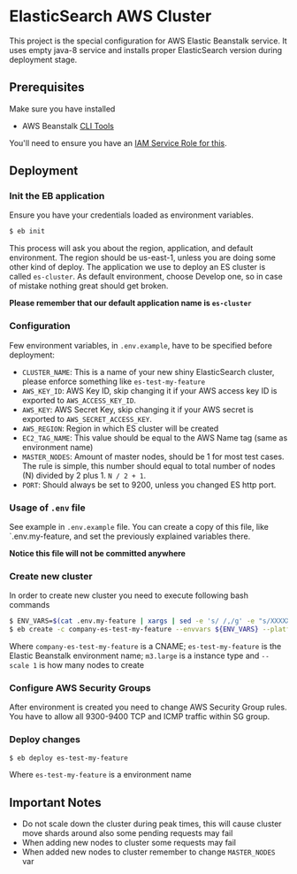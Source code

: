 # ElasticSearch AWS Cluster

This project is the special configuration for AWS Elastic Beanstalk service. It
uses empty java-8 service and installs proper ElasticSearch version during
deployment stage.

## Prerequisites

Make sure you have installed

 - AWS Beanstalk [CLI Tools](http://docs.aws.amazon.com/elasticbeanstalk/latest/dg/eb-cli3.html)

You'll need to ensure you have an [IAM Service Role for this](http://docs.aws.amazon.com/elasticbeanstalk/latest/dg/iam-servicerole.html#iam-servicerole-create).

## Deployment

### Init the EB application

Ensure you have your credentials loaded as environment variables.

```bash
$ eb init
```

This process will ask you about the region, application, and default environment.
The region should be us-east-1, unless you are doing some other kind of deploy.
The application we use to deploy an ES cluster is called `es-cluster`.
As default environment, choose Develop one, so in case of mistake nothing great should get broken.

**Please remember that our default application name is `es-cluster`**

### Configuration

Few environment variables, in `.env.example`, have to be specified before deployment:

 - `CLUSTER_NAME`: This is a name of your new shiny ElasticSearch cluster, please enforce something like `es-test-my-feature`
 - `AWS_KEY_ID`: AWS Key ID, skip changing it if your AWS access key ID is exported to `AWS_ACCESS_KEY_ID`.
 - `AWS_KEY`: AWS Secret Key, skip changing it if your AWS secret is exported to `AWS_SECRET_ACCESS_KEY`.
 - `AWS_REGION`: Region in which ES cluster will be created
 - `EC2_TAG_NAME`: This value should be equal to the AWS Name tag (same as environment name)
 - `MASTER_NODES`: Amount of master nodes, should be 1 for most test cases. The rule is simple, this number should equal to total number of nodes (N) divided by 2 plus 1. `N / 2 + 1`.
 - `PORT`: Should always be set to 9200, unless you changed ES http port.

### Usage of `.env` file

See example in `.env.example` file.
You can create a copy of this file, like `.env.my-feature, and set the previously explained variables there.

**Notice this file will not be committed anywhere**

### Create new cluster

In order to create new cluster you need to execute following bash commands

```bash
$ ENV_VARS=$(cat .env.my-feature | xargs | sed -e 's/ /,/g' -e "s/XXXXXXXX/${AWS_ACCESS_KEY_ID}/g" -e "s/YYYYYYYY/${AWS_SECRET_ACCESS_KEY}/g")
$ eb create -c company-es-test-my-feature --envvars ${ENV_VARS} --platform=java-8 -i m3.large --scale 1 es-test-my-feature --service-role aws-elasticbeanstalk-elasticsearch-service-role
```

Where `company-es-test-my-feature` is a CNAME; `es-test-my-feature` is the Elastic Beanstalk environment name; `m3.large` is a instance type and `--scale 1` is how many nodes to create

### Configure AWS Security Groups

After environment is created you need to change AWS Security Group rules. You have to allow all 9300-9400 TCP and ICMP traffic within SG group.

### Deploy changes

```bash
$ eb deploy es-test-my-feature
```

Where `es-test-my-feature` is a environment name

## Important Notes

 - Do not scale down the cluster during peak times, this will cause cluster move shards around also some pending requests may fail
 - When adding new nodes to cluster some requests may fail
 - When added new nodes to cluster remember to change `MASTER_NODES` var
